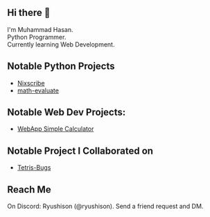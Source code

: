 ## Hi there 👋
I'm Muhammad Hasan.\
Python Programmer.\
Currently learning Web Development.
## Notable Python Projects
- [Nixscribe](https://github.com/mhasanali2010/nixscribe)
- [math-evaluate](https://github.com/mhasanali2010/math-evaluate)
## Notable Web Dev Projects:
- [WebApp Simple Calculator](https://webapp-simple-calculator.netlify.app)
## Notable Project I Collaborated on
- [Tetris-Bugs](https://github.com/mhasanali2010/tetris-bugs)
## Reach Me
On Discord: Ryushison (@ryushison). Send a friend request and DM.
